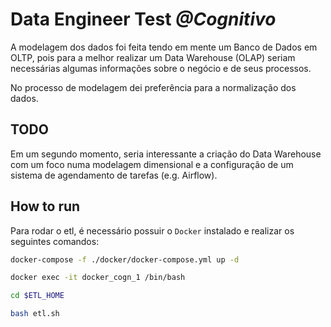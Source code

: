 # Data Engineer Test *@Cognitivo*

A modelagem dos dados foi feita tendo em mente um Banco de Dados em OLTP, pois para a melhor realizar um Data Warehouse (OLAP) seriam necessárias algumas informações sobre o negócio e de seus processos.

No processo de modelagem dei preferência para a normalização dos dados.

## TODO

Em um segundo momento, seria interessante a criação do Data Warehouse com um foco numa modelagem dimensional e a configuração de um sistema de agendamento de tarefas (e.g. Airflow).

## How to run

Para rodar o etl, é necessário possuir o `Docker` instalado e realizar os seguintes comandos:

```bash
docker-compose -f ./docker/docker-compose.yml up -d

docker exec -it docker_cogn_1 /bin/bash

cd $ETL_HOME

bash etl.sh
```